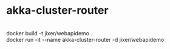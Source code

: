 # akka-cluster-router<br/>
<br/>
docker build -t jixer/webapidemo .<br/>
docker run -it --name akka-cluster-router -d jixer/webapidemo<br/>
